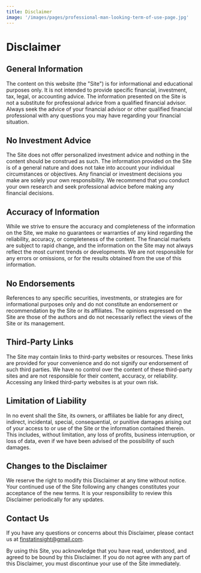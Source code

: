 ```yaml
---
title: Disclaimer
image: '/images/pages/professional-man-looking-term-of-use-page.jpg'
---
```

# Disclaimer

## General Information

The content on this website (the "Site") is for informational and educational purposes only. It is not intended to provide specific financial, investment, tax, legal, or accounting advice. The information presented on the Site is not a substitute for professional advice from a qualified financial advisor. Always seek the advice of your financial advisor or other qualified financial professional with any questions you may have regarding your financial situation.

## No Investment Advice

The Site does not offer personalized investment advice and nothing in the content should be construed as such. The information provided on the Site is of a general nature and does not take into account your individual circumstances or objectives. Any financial or investment decisions you make are solely your own responsibility. We recommend that you conduct your own research and seek professional advice before making any financial decisions.

## Accuracy of Information

While we strive to ensure the accuracy and completeness of the information on the Site, we make no guarantees or warranties of any kind regarding the reliability, accuracy, or completeness of the content. The financial markets are subject to rapid change, and the information on the Site may not always reflect the most current trends or developments. We are not responsible for any errors or omissions, or for the results obtained from the use of this information.

## No Endorsements

References to any specific securities, investments, or strategies are for informational purposes only and do not constitute an endorsement or recommendation by the Site or its affiliates. The opinions expressed on the Site are those of the authors and do not necessarily reflect the views of the Site or its management.

## Third-Party Links

The Site may contain links to third-party websites or resources. These links are provided for your convenience and do not signify our endorsement of such third parties. We have no control over the content of these third-party sites and are not responsible for their content, accuracy, or reliability. Accessing any linked third-party websites is at your own risk.

## Limitation of Liability

In no event shall the Site, its owners, or affiliates be liable for any direct, indirect, incidental, special, consequential, or punitive damages arising out of your access to or use of the Site or the information contained therein. This includes, without limitation, any loss of profits, business interruption, or loss of data, even if we have been advised of the possibility of such damages.

## Changes to the Disclaimer

We reserve the right to modify this Disclaimer at any time without notice. Your continued use of the Site following any changes constitutes your acceptance of the new terms. It is your responsibility to review this Disclaimer periodically for any updates.

## Contact Us

If you have any questions or concerns about this Disclaimer, please contact us at finstatinsight@gmail.com.

By using this Site, you acknowledge that you have read, understood, and agreed to be bound by this Disclaimer. If you do not agree with any part of this Disclaimer, you must discontinue your use of the Site immediately.
